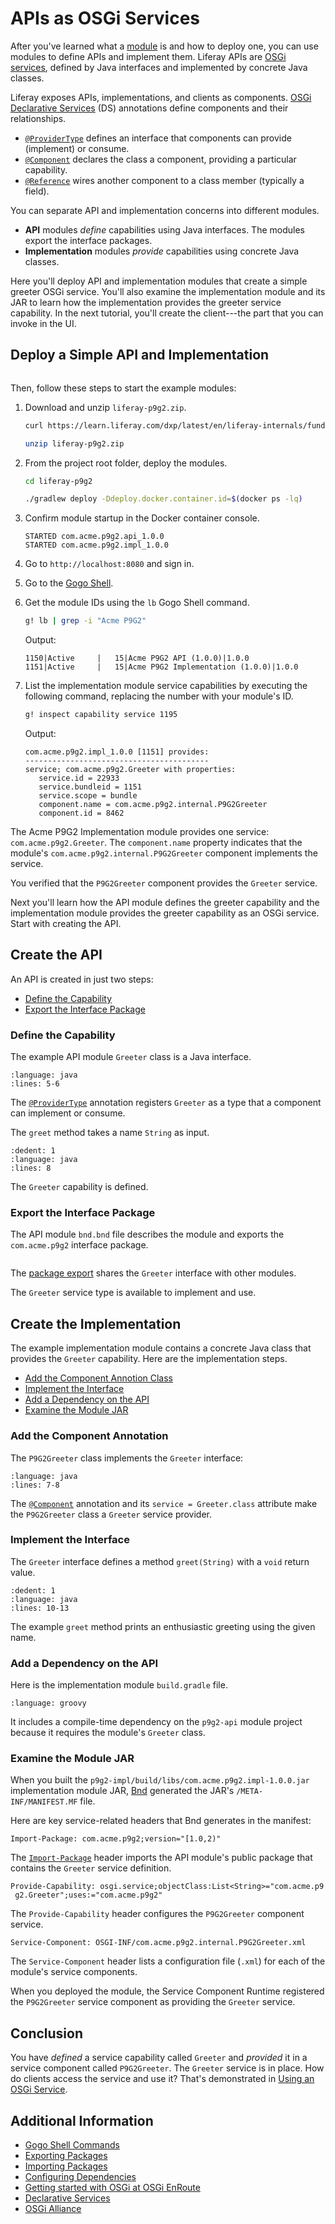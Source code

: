 # APIs as OSGi Services

After you've learned what a [module](./module-projects.md) is and how to deploy one, you can use modules to define APIs and implement them. Liferay APIs are [OSGi services](https://enroute.osgi.org/), defined by Java interfaces and implemented by concrete Java classes.

Liferay exposes APIs, implementations, and clients as components. [OSGi Declarative Services](https://enroute.osgi.org/FAQ/300-declarative-services.html) (DS) annotations define components and their relationships.

* [`@ProviderType`](https://docs.osgi.org/javadoc/osgi.annotation/7.0.0/org/osgi/annotation/versioning/ProviderType.html) defines an interface that components can provide (implement) or consume.
* [`@Component`](https://docs.osgi.org/javadoc/osgi.cmpn/7.0.0/org/osgi/service/component/annotations/Component.html) declares the class a component, providing a particular capability.
* [`@Reference`](https://docs.osgi.org/javadoc/osgi.cmpn/7.0.0/org/osgi/service/component/annotations/Reference.html) wires another component to a class member (typically a field).

You can separate API and implementation concerns into different modules.

* **API** modules *define* capabilities using Java interfaces. The modules export the interface packages.
* **Implementation** modules *provide* capabilities using concrete Java classes.

Here you'll deploy API and implementation modules that create a simple greeter OSGi service. You'll also examine the implementation module and its JAR to learn how the implementation provides the greeter service capability. In the next tutorial, you'll create the client---the part that you can invoke in the UI.

## Deploy a Simple API and Implementation

```{include} /_snippets/run-liferay-portal.md
```

Then, follow these steps to start the example modules:

1. Download and unzip `liferay-p9g2.zip`.

    ```bash
    curl https://learn.liferay.com/dxp/latest/en/liferay-internals/fundamentals/liferay-p9g2.zip -O
    ```

    ```bash
    unzip liferay-p9g2.zip
    ```

1. From the project root folder, deploy the modules.

    ```bash
    cd liferay-p9g2
    ```

    ```bash
    ./gradlew deploy -Ddeploy.docker.container.id=$(docker ps -lq)
    ```

1. Confirm module startup in the Docker container console.

    ```
    STARTED com.acme.p9g2.api_1.0.0
    STARTED com.acme.p9g2.impl_1.0.0
    ```

1. Go to `http://localhost:8080` and sign in.

1. Go to the [Gogo Shell](./using-the-gogo-shell.md).

1. Get the module IDs using the `lb` Gogo Shell command.

    ```bash
    g! lb | grep -i "Acme P9G2"
    ```

    Output:

    ```
    1150|Active     |   15|Acme P9G2 API (1.0.0)|1.0.0
    1151|Active     |   15|Acme P9G2 Implementation (1.0.0)|1.0.0
    ```

1. List the implementation module service capabilities by executing the following command, replacing the number with your module's ID.

    ```bash
    g! inspect capability service 1195
    ```

    Output:

    ```
    com.acme.p9g2.impl_1.0.0 [1151] provides:
    -----------------------------------------
    service; com.acme.p9g2.Greeter with properties:
       service.id = 22933
       service.bundleid = 1151
       service.scope = bundle
       component.name = com.acme.p9g2.internal.P9G2Greeter
       component.id = 8462
    ```

The Acme P9G2 Implementation module provides one service: `com.acme.p9g2.Greeter`. The `component.name` property indicates that the module's `com.acme.p9g2.internal.P9G2Greeter` component implements the service.

You verified that the `P9G2Greeter` component provides the `Greeter` service.

Next you'll learn how the API module defines the greeter capability and the implementation module provides the greeter capability as an OSGi service. Start with creating the API.

## Create the API

An API is created in just two steps:

* [Define the Capability](#define-the-capability)
* [Export the Interface Package](#export-the-interface-package)

### Define the Capability

The example API module `Greeter` class is a Java interface.

```{literalinclude} ./apis-as-osgi-services/resources/liferay-p9g2.zip/p9g2-api/src/main/java/com/acme/p9g2/Greeter.java
:language: java
:lines: 5-6
```

The [`@ProviderType`](https://docs.osgi.org/javadoc/osgi.annotation/7.0.0/org/osgi/annotation/versioning/ProviderType.html) annotation registers `Greeter` as a type that a component can implement or consume.

The `greet` method takes a name `String` as input.

```{literalinclude} ./apis-as-osgi-services/resources/liferay-p9g2.zip/p9g2-api/src/main/java/com/acme/p9g2/Greeter.java
:dedent: 1
:language: java
:lines: 8
```

The `Greeter` capability is defined.

### Export the Interface Package

The API module `bnd.bnd` file describes the module and exports the `com.acme.p9g2` interface package.

```{literalinclude} ./apis-as-osgi-services/resources/liferay-p9g2.zip/p9g2-api/bnd.bnd
```

The [package export](./exporting-packages.md) shares the `Greeter` interface with other modules.

The `Greeter` service type is available to implement and use.

## Create the Implementation

The example implementation module contains a concrete Java class that provides the `Greeter` capability. Here are the implementation steps.

* [Add the Component Annotion Class](#add-the-component-annotation)
* [Implement the Interface](#implement-the-interface)
* [Add a Dependency on the API](#add-a-dependency-on-the-api)
* [Examine the Module JAR](#examine-the-module-jar)

### Add the Component Annotation

The `P9G2Greeter` class implements the `Greeter` interface:

```{literalinclude} ./apis-as-osgi-services/resources/liferay-p9g2.zip/p9g2-impl/src/main/java/com/acme/p9g2/internal/P9G2Greeter.java
:language: java
:lines: 7-8
```

The [`@Component`](https://docs.osgi.org/javadoc/osgi.cmpn/7.0.0/org/osgi/service/component/annotations/Component.html) annotation and its `service = Greeter.class` attribute make the `P9G2Greeter` class a `Greeter` service provider.

### Implement the Interface

The `Greeter` interface defines a method `greet(String)` with a `void` return value.

```{literalinclude} ./apis-as-osgi-services/resources/liferay-p9g2.zip/p9g2-impl/src/main/java/com/acme/p9g2/internal/P9G2Greeter.java
:dedent: 1
:language: java
:lines: 10-13
```

The example `greet` method prints an enthusiastic greeting using the given name.

### Add a Dependency on the API

Here is the implementation module `build.gradle` file.

```{literalinclude} ./apis-as-osgi-services/resources/liferay-p9g2.zip/p9g2-impl/build.gradle
:language: groovy
```

It includes a compile-time dependency on the `p9g2-api` module project because it requires the module's `Greeter` class.

### Examine the Module JAR

When you built the `p9g2-impl/build/libs/com.acme.p9g2.impl-1.0.0.jar` implementation module JAR, [Bnd](http://bnd.bndtools.org/) generated the JAR's `/META-INF/MANIFEST.MF` file.

Here are key service-related headers that Bnd generates in the manifest:

```properties
Import-Package: com.acme.p9g2;version="[1.0,2)"
```

The [`Import-Package`](./importing-packages.md) header imports the API module's public package that contains the `Greeter` service definition.

```properties
Provide-Capability: osgi.service;objectClass:List<String>="com.acme.p9
 g2.Greeter";uses:="com.acme.p9g2"
```

The `Provide-Capability` header configures the `P9G2Greeter` component service.

```properties
Service-Component: OSGI-INF/com.acme.p9g2.internal.P9G2Greeter.xml
```

The `Service-Component` header lists a configuration file (`.xml`) for each of the module's service components.

When you deployed the module, the Service Component Runtime registered the `P9G2Greeter` service component as providing the `Greeter` service.

## Conclusion

You have *defined* a service capability called `Greeter` and *provided* it in a service component called `P9G2Greeter`. The `Greeter` service is in place. How do clients access the service and use it? That's demonstrated in [Using an OSGi Service](./using-an-osgi-service.md).

## Additional Information

* [Gogo Shell Commands](./using-the-gogo-shell/gogo-shell-commands.md)
* [Exporting Packages](./exporting-packages.md)
* [Importing Packages](./importing-packages.md)
* [Configuring Dependencies](./configuring-dependencies.md)
* [Getting started with OSGi at OSGi EnRoute](https://enroute.osgi.org/)
* [Declarative Services](https://enroute.osgi.org/FAQ/300-declarative-services.html)
* [OSGi Alliance](https://www.osgi.org/)